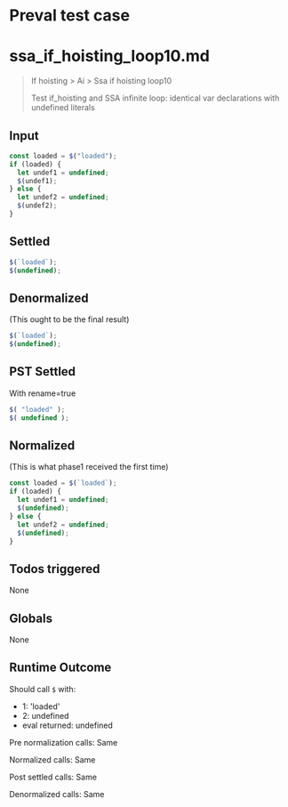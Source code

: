 # Preval test case

# ssa_if_hoisting_loop10.md

> If hoisting > Ai > Ssa if hoisting loop10
>
> Test if_hoisting and SSA infinite loop: identical var declarations with undefined literals

## Input

`````js filename=intro
const loaded = $("loaded");
if (loaded) {
  let undef1 = undefined;
  $(undef1);
} else {
  let undef2 = undefined;
  $(undef2);
}
`````


## Settled


`````js filename=intro
$(`loaded`);
$(undefined);
`````


## Denormalized
(This ought to be the final result)

`````js filename=intro
$(`loaded`);
$(undefined);
`````


## PST Settled
With rename=true

`````js filename=intro
$( "loaded" );
$( undefined );
`````


## Normalized
(This is what phase1 received the first time)

`````js filename=intro
const loaded = $(`loaded`);
if (loaded) {
  let undef1 = undefined;
  $(undefined);
} else {
  let undef2 = undefined;
  $(undefined);
}
`````


## Todos triggered


None


## Globals


None


## Runtime Outcome


Should call `$` with:
 - 1: 'loaded'
 - 2: undefined
 - eval returned: undefined

Pre normalization calls: Same

Normalized calls: Same

Post settled calls: Same

Denormalized calls: Same
